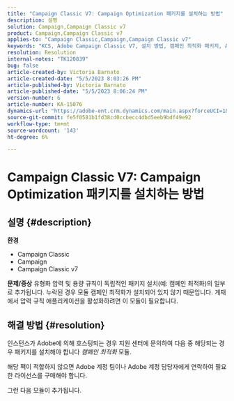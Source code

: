 ```yaml
---
title: "Campaign Classic V7: Campaign Optimization 패키지를 설치하는 방법"
description: 설명
solution: Campaign,Campaign Classic v7
product: Campaign,Campaign Classic v7
applies-to: "Campaign Classic,Campaign,Campaign Classic v7"
keywords: "KCS, Adobe Campaign Classic V7, 설치 방법, 캠페인 최적화 패키지, Adobe Campaign, Adobe Campaign Classic"
resolution: Resolution
internal-notes: "TK120839"
bug: false
article-created-by: Victoria Barnato
article-created-date: "5/5/2023 8:03:26 PM"
article-published-by: Victoria Barnato
article-published-date: "5/5/2023 8:06:24 PM"
version-number: 6
article-number: KA-15076
dynamics-url: "https://adobe-ent.crm.dynamics.com/main.aspx?forceUCI=1&pagetype=entityrecord&etn=knowledgearticle&id=5ec379e3-7feb-ed11-a7c6-6045bd0065f9"
source-git-commit: fe5f0581b1fd38cd0ccbecc4dbd5eeb9bdf49e92
workflow-type: tm+mt
source-wordcount: '143'
ht-degree: 6%

---
```


# Campaign Classic V7: Campaign Optimization 패키지를 설치하는 방법

## 설명 {#description}

<b>환경</b>
- Campaign Classic
- Campaign
- Campaign Classic v7


<b>문제/증상</b>
유형화 압력 및 용량 규칙이 독립적인 패키지 설치(예: 캠페인 최적화)의 일부로 추가됩니다. 누락된 경우 모듈 캠페인 최적화가 설치되어 있지 않기 때문입니다.
게재에서 압력 규칙 애플리케이션을 활성화하려면 이 모듈이 필요합니다.




## 해결 방법 {#resolution}


인스턴스가 Adobe에 의해 호스팅되는 경우 지원 센터에 문의하여 다음 중 해당되는 경우 패키지를 설치해야 합니다 *캠페인 최적화* 모듈.

해당 팩이 적합하지 않으면 Adobe 계정 팀이나 Adobe 계정 담당자에게 연락하여 필요한 라이선스를 구매해야 합니다.

그런 다음 모듈이 추가됩니다.
